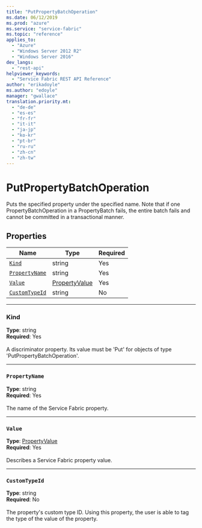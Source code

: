 ```yaml
---
title: "PutPropertyBatchOperation"
ms.date: 06/12/2019
ms.prod: "azure"
ms.service: "service-fabric"
ms.topic: "reference"
applies_to: 
  - "Azure"
  - "Windows Server 2012 R2"
  - "Windows Server 2016"
dev_langs: 
  - "rest-api"
helpviewer_keywords: 
  - "Service Fabric REST API Reference"
author: "erikadoyle"
ms.author: "edoyle"
manager: "gwallace"
translation.priority.mt: 
  - "de-de"
  - "es-es"
  - "fr-fr"
  - "it-it"
  - "ja-jp"
  - "ko-kr"
  - "pt-br"
  - "ru-ru"
  - "zh-cn"
  - "zh-tw"
---
```

# PutPropertyBatchOperation

Puts the specified property under the specified name.
Note that if one PropertyBatchOperation in a PropertyBatch fails,
the entire batch fails and cannot be committed in a transactional manner.


## Properties
| Name | Type | Required |
| --- | --- | --- |
| [`Kind`](#kind) | string | Yes |
| [`PropertyName`](#propertyname) | string | Yes |
| [`Value`](#value) | [PropertyValue](sfclient-v65-model-propertyvalue.md) | Yes |
| [`CustomTypeId`](#customtypeid) | string | No |

____
### Kind
__Type__: string <br/>
__Required__: Yes <br/>
<br/>
A discriminator property. Its value must be 'Put' for objects of type 'PutPropertyBatchOperation'.

____
### `PropertyName`
__Type__: string <br/>
__Required__: Yes<br/>
<br/>
The name of the Service Fabric property.

____
### `Value`
__Type__: [PropertyValue](sfclient-v65-model-propertyvalue.md) <br/>
__Required__: Yes<br/>
<br/>
Describes a Service Fabric property value.

____
### `CustomTypeId`
__Type__: string <br/>
__Required__: No<br/>
<br/>
The property's custom type ID. Using this property, the user is able to tag the type of the value of the property.
